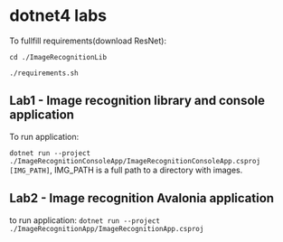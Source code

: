 # dotnet4 labs

To fullfill requirements(download ResNet):  

`cd ./ImageRecognitionLib`  

`./requirements.sh`  

## Lab1 - Image recognition library and console application

To run application:  

`dotnet run --project ./ImageRecognitionConsoleApp/ImageRecognitionConsoleApp.csproj [IMG_PATH]`, IMG_PATH is a full path to a directory with images. 

## Lab2 - Image recognition Avalonia application

to run application:
`dotnet run --project ./ImageRecognitionApp/ImageRecognitionApp.csproj`
